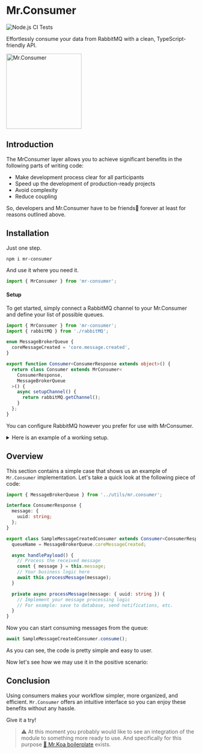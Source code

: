 # Mr.Consumer

![Node.js CI Tests](https://github.com/IlyaDonskikh/mr-consumer/actions/workflows/node.js.yml/badge.svg?branch=main)

Effortlessly consume your data from RabbitMQ with a clean, TypeScript-friendly API.

<img width="200" alt="Mr.Consumer" src="https://user-images.githubusercontent.com/3100222/118412068-9bcf2a80-b6a0-11eb-8977-98c66c165052.png">

## Introduction

The MrConsumer layer allows you to achieve significant benefits in the following parts of writing code:

- Make development process clear for all participants
- Speed up the development of production-ready projects
- Avoid complexity
- Reduce coupling

So, developers and Mr.Consumer have to be friends🤝 forever at least for reasons outlined above.

## Installation

Just one step.

```shell
npm i mr-consumer
```

And use it where you need it.

```typescript
import { MrConsumer } from 'mr-consumer';
```

#### Setup

To get started, simply connect a RabbitMQ channel to your Mr.Consumer and define your list of possible queues.

```typescript
import { MrConsumer } from 'mr-consumer';
import { rabbitMQ } from './rabbitMQ';

enum MessageBrokerQueue {
  coreMessageCreated = 'core.message.created',
}

export function Consumer<ConsumerResponse extends object>() {
  return class Consumer extends MrConsumer<
    ConsumerResponse,
    MessageBrokerQueue
  >() {
    async setupChannel() {
      return rabbitMQ.getChannel();
    }
  };
}
```

You can configure RabbitMQ however you prefer for use with MrConsumer.

<details>
<summary>Here is an example of a working setup.</summary>

```typescript
import amqp, { Channel, ChannelModel } from 'amqplib';

let connection: ChannelModel;
let channel: Channel;

async function getConnection(): Promise<amqp.ChannelModel> {
  if (!connection) {
    const rabbitUrl = process.env.RABBITMQ_URL ?? '';
    connection = await amqp.connect(rabbitUrl);
  }

  return connection;
}

async function getChannel(): Promise<Channel> {
  if (!channel) {
    const conn = await getConnection();
    channel = await conn.createChannel();
  }

  return channel;
}

const rabbitMQ = {
  getConnection,
  getChannel,
};

export { rabbitMQ };
```

</details>

## Overview

This section contains a simple case that shows us an example of `Mr.Consumer` implementation. Let's take a quick look at the following piece of code:

```typescript
import { MessageBrokerQueue } from '../utils/mr.consumer';

interface ConsumerResponse {
  message: {
    uuid: string;
  };
}

export class SampleMessageCreatedConsumer extends Consumer<ConsumerResponse>() {
  queueName = MessageBrokerQueue.coreMessageCreated;

  async handlePayload() {
    // Process the received message
    const { message } = this.message;
    // Your business logic here
    await this.processMessage(message);
  }

  private async processMessage(message: { uuid: string }) {
    // Implement your message processing logic
    // For example: save to database, send notifications, etc.
  }
}
```

Now you can start consuming messages from the queue:

```typescript
await SampleMessageCreatedConsumer.consume();
```

As you can see, the code is pretty simple and easy to user.

Now let's see how we may use it in the positive scenario:

## Conclusion

Using consumers makes your workflow simpler, more organized, and efficient. `Mr.Consumer` offers an intuitive interface so you can enjoy these benefits without any hassle.

Give it a try!

> ⚠️ At this moment you probably would like to see an integration of the module to something more ready to use. And specifically for this purpose [🐨 Mr.Koa boilerplate](https://github.com/IlyaDonskikh/mrkoa) exists.
